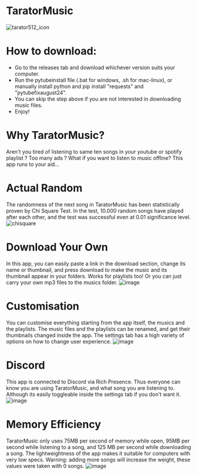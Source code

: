 # TaratorMusic
![tarator512_icon](https://github.com/user-attachments/assets/beb57a59-adab-411e-b2ef-723fd4d97997)

# How to download:
- Go to the releases tab and download whichever version suits your computer.
- Run the pytubeinstall file (.bat for windows, .sh for mac-linux), or manually install python and pip install "requests" and "pytubefixaugust24".
- You can skip the step above if you are not interested in downloading music files.
- Enjoy!

# Why TaratorMusic?
Aren't you tired of listening to same ten songs in your youtube or spotify playlist ? Too many ads ? What if you want to listen to music offline? This app runs to your aid...

# Actual Random
The randomness of the next song in TaratorMusic has been statistically proven by Chi Square Test. In the test, 10.000 random songs have played after each other, and the test was successful even at 0.01 significance level.
![chisquare](https://github.com/user-attachments/assets/42e0b42a-8c44-4605-8701-db20e302aff8)

# Download Your Own
In this app, you can easily paste a link in the download section, change its name or thumbnail, and press download to make the music and its thumbnail appear in your folders. Works for playlists too! Or you can just carry your own mp3 files to the musics folder.
![image](https://github.com/user-attachments/assets/eb5f1695-66aa-4cf3-b8f4-2533443963b1)


# Customisation
You can customise everything starting from the app itself, the musics and the playlists. The music files and the playlists can be renamed, and get their thumbnails changed inside the app. The settings tab has a high variety of options on how to change user experience.
![image](https://github.com/user-attachments/assets/f4ee7249-4eb0-425a-8efc-a17450a9ae54)


# Discord
This app is connected to Discord via Rich Presence. Thus everyone can know you are using TaratorMusic, and what song you are listening to. Although its easily toggleable inside the settings tab if you don't want it.
![image](https://github.com/user-attachments/assets/aa0a79e9-e7b0-433d-bc5a-bbbd8c1a1db8)


# Memory Efficiency
TaratorMusic only uses 75MB per second of memory while open, 95MB per second while listening to a song, and 125 MB per second while downloading a song. The lightweightness of the app makes it suitable for computers with very low specs. Warning: adding more songs will increase the weight, these values were taken with 0 songs.
![image](https://github.com/user-attachments/assets/20c7afed-efbf-4643-8fa9-282a2c4c960e)


